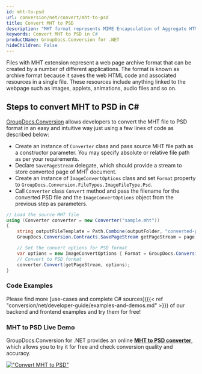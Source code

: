```yaml
---
id: mht-to-psd
url: conversion/net/convert/mht-to-psd
title: Convert MHT to PSD
description: "MHT format represents MIME Encapsulation of Aggregate HTML with .mht extension. Learn how to convert MHT to PSD file programmatically in C# language using GroupDocs.Conversion for .NET library."
keywords: Convert MHT to PSD in C#
productName: GroupDocs.Conversion for .NET
hideChildren: False
---
```


Files with MHT extension represent a web page archive format that can be created by a number of different applications. The format is known as archive format because it saves the web HTML code and associated resources in a single file. These resources include anything linked to the webpage such as images, applets, animations, audio files and so on.

## Steps to convert MHT to PSD in C#

[GroupDocs.Conversion](https://products.groupdocs.com/conversion/net) allows developers to convert the MHT file to PSD format in an easy and intuitive way just using a few lines of code as described below:

* Create an instance of `Converter` class and pass source MHT file path as a constructor parameter. You may specify absolute or relative file path as per your requirements. 
* Declare `SavePageStream` delegate, which should provide a stream to store converted page of MHT document.
* Create an instance of `ImageConvertOptions` class and set `Format` property to `GroupDocs.Conversion.FileTypes.ImageFileType.Psd`.
* Call `Converter` class `Convert` method and pass the filename for the converted PSD file and the `ImageConvertOptions` object from the previous step as parameters.

```csharp
// Load the source MHT file
using (Converter converter = new Converter("sample.mht"))
{
    string outputFileTemplate = Path.Combine(outputFolder, "converted-page-{0}.psd");
    GroupDocs.Conversion.Contracts.SavePageStream getPageStream = page => new FileStream(string.Format(outputFileTemplate, page), FileMode.Create);

    // Set the convert options for PSD format
    var options = new ImageConvertOptions { Format = GroupDocs.Conversion.FileTypes.ImageFileType.Psd };   
    // Convert to PSD format
    converter.Convert(getPageStream, options);
}
```

### Code Examples

Please find more [use-cases and complete C# sources]({{< ref "conversion/net/developer-guide/examples-and-demos.md" >}}) of our backend and frontend examples and try them for free!

### MHT to PSD Live Demo

GroupDocs.Conversion for .NET provides an online [**MHT to PSD converter**](https://products.groupdocs.app/conversion/mht-to-psd), which allows you to try it for free and check conversion quality and accuracy.

[!["Convert MHT to PSD"](conversion/net/images/convert-to-psd/convert-mht-to-psd.png)](https://products.groupdocs.app/conversion/mht-to-psd)